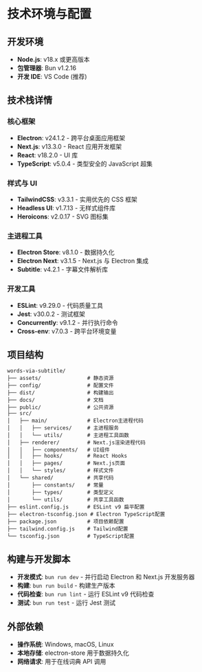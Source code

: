 # 技术环境与配置

## 开发环境

- **Node.js**: v18.x 或更高版本
- **包管理器**: Bun v1.2.16
- **开发 IDE**: VS Code (推荐)

## 技术栈详情

### 核心框架

- **Electron**: v24.1.2 - 跨平台桌面应用框架
- **Next.js**: v13.3.0 - React 应用开发框架
- **React**: v18.2.0 - UI 库
- **TypeScript**: v5.0.4 - 类型安全的 JavaScript 超集

### 样式与 UI

- **TailwindCSS**: v3.3.1 - 实用优先的 CSS 框架
- **Headless UI**: v1.7.13 - 无样式组件库
- **Heroicons**: v2.0.17 - SVG 图标集

### 主进程工具

- **Electron Store**: v8.1.0 - 数据持久化
- **Electron Next**: v3.1.5 - Next.js 与 Electron 集成
- **Subtitle**: v4.2.1 - 字幕文件解析库

### 开发工具

- **ESLint**: v9.29.0 - 代码质量工具
- **Jest**: v30.0.2 - 测试框架
- **Concurrently**: v9.1.2 - 并行执行命令
- **Cross-env**: v7.0.3 - 跨平台环境变量

## 项目结构

```
words-via-subtitle/
├── assets/               # 静态资源
├── config/               # 配置文件
├── dist/                 # 构建输出
├── docs/                 # 文档
├── public/               # 公共资源
├── src/
│   ├── main/             # Electron主进程代码
│   │   ├── services/     # 主进程服务
│   │   └── utils/        # 主进程工具函数
│   ├── renderer/         # Next.js渲染进程代码
│   │   ├── components/   # UI组件
│   │   ├── hooks/        # React Hooks
│   │   ├── pages/        # Next.js页面
│   │   └── styles/       # 样式文件
│   └── shared/           # 共享代码
│       ├── constants/    # 常量
│       ├── types/        # 类型定义
│       └── utils/        # 共享工具函数
├── eslint.config.js      # ESLint v9 扁平配置
├── electron-tsconfig.json # Electron TypeScript配置
├── package.json          # 项目依赖配置
├── tailwind.config.js    # Tailwind配置
└── tsconfig.json         # TypeScript配置
```

## 构建与开发脚本

- **开发模式**: `bun run dev` - 并行启动 Electron 和 Next.js 开发服务器
- **构建**: `bun run build` - 构建生产版本
- **代码检查**: `bun run lint` - 运行 ESLint v9 代码检查
- **测试**: `bun run test` - 运行 Jest 测试

## 外部依赖

- **操作系统**: Windows, macOS, Linux
- **本地存储**: electron-store 用于数据持久化
- **网络请求**: 用于在线词典 API 调用
